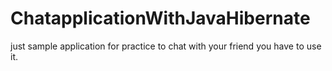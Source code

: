 # ChatapplicationWithJavaHibernate

   just sample application for practice to chat with your friend you have to use it.
